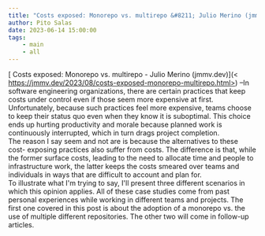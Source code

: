 ```yaml
---
title: "Costs exposed: Monorepo vs. multirepo &#8211; Julio Merino (jmmv.dev)"
author: Pito Salas
date: 2023-06-14 15:00:00
tags:
    - main
    - all
---
```



[ Costs exposed: Monorepo vs. multirepo - Julio Merino (jmmv.dev)](<
https://jmmv.dev/2023/08/costs-exposed-monorepo-multirepo.html>) –In software
engineering organizations, there are certain practices that keep costs under
control even if those seem more expensive at first. Unfortunately, because
such practices feel more expensive, teams choose to keep their status quo even
when they know it is suboptimal. This choice ends up hurting productivity and
morale because planned work is continuously interrupted, which in turn drags
project completion.  
The reason I say seem and not are is because the alternatives to these cost-
exposing practices also suffer from costs. The difference is that, while the
former surface costs, leading to the need to allocate time and people to
infrastructure work, the latter keeps the costs smeared over teams and
individuals in ways that are difficult to account and plan for.  
To illustrate what I'm trying to say, I'll present three different scenarios
in which this opinion applies. All of these case studies come from past
personal experiences while working in different teams and projects. The first
one covered in this post is about the adoption of a monorepo vs. the use of
multiple different repositories. The other two will come in follow-up
articles.


